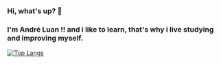 ### Hi, what's up? 👋
### I'm André Luan !! and i like to learn, that's why i live studying and improving myself.

[![Top Langs](https://github-readme-stats.vercel.app/api/top-langs/?username=Andrelua&layout=compact&bg_color=red)](https://github.com/anuraghazra/github-readme-stats)

<!--
**Andrelua/Andrelua** is a ✨ _special_ ✨ repository because its `README.md` (this file) appears on your GitHub profile.

Here are some ideas to get you started:

- 🔭 I’m currently working on ...
- 🌱 I’m currently learning ...
- 👯 I’m looking to collaborate on ...
- 🤔 I’m looking for help with ...
- 💬 Ask me about ...
- 📫 How to reach me: ...
- 😄 Pronouns: ...
- ⚡ Fun fact: ...
-->
